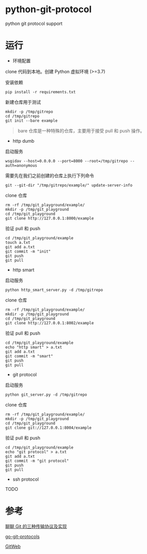 # python-git-protocol

python git protocol support

# 运行

- 环境配置

clone 代码到本地。创建 Python 虚拟环境 (>=3.7)

安装依赖

```shell
pip install -r requirements.txt
```

新建仓库用于测试

```shell
mkdir -p /tmp/gitrepo
cd /tmp/gitrepo
git init --bare example
```

> bare 仓库是一种特殊的仓库，主要用于接受 pull 和 push 操作。

- http dumb

启动服务

```shell
wsgidav --host=0.0.0.0 --port=8000 --root=/tmp/gitrepo --auth=anonymous
```

需要先在我们之前创建的仓库上执行下列命令

```shell
git --git-dir "/tmp/gitrepo/example/" update-server-info
```

clone 仓库

```shell
rm -rf /tmp/git_playground/example/
mkdir -p /tmp/git_playground
cd /tmp/git_playground
git clone http://127.0.0.1:8000/example
```

验证 pull 和 push

```shell
cd /tmp/git_playground/example
touch a.txt
git add a.txt
git commit -m "init"
git push
git pull
```

- http smart

启动服务

```shell
python http_smart_server.py -d /tmp/gitrepo
```

clone 仓库

```shell
rm -rf /tmp/git_playground/example/
mkdir -p /tmp/git_playground
cd /tmp/git_playground
git clone http://127.0.0.1:8002/example
```

验证 pull 和 push

```shell
cd /tmp/git_playground/example
echo "http smart" > a.txt
git add a.txt
git commit -m "smart"
git push
git pull
```

- git protocol

启动服务

```shell
python git_server.py -d /tmp/gitrepo
```

clone 仓库

```shell
rm -rf /tmp/git_playground/example/
mkdir -p /tmp/git_playground
cd /tmp/git_playground
git clone git://127.0.0.1:8004/example
```

验证 pull 和 push

```shell
cd /tmp/git_playground/example
echo "git protocol" > a.txt
git add a.txt
git commit -m "git protocol"
git push
git pull
```

- ssh protocol

TODO

# 参考

[聊聊 Git 的三种传输协议及实现](https://zhuanlan.zhihu.com/p/354043577)

[go-git-protocols](https://gitee.com/kesin/go-git-protocols/tree/master)

[GitWeb](https://github.com/gawel/GitWeb)
